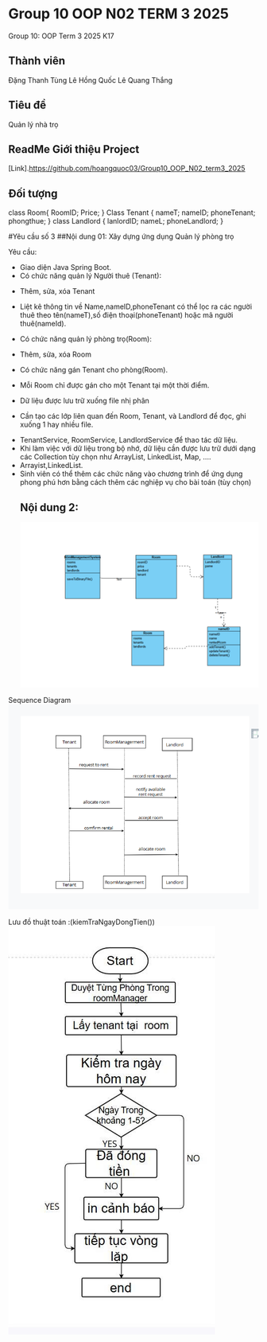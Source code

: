 # Group 10 OOP N02 TERM 3 2025
Group 10: OOP Term 3 2025 K17
## Thành viên
Đặng Thanh Tùng
Lê Hồng Quốc
Lê Quang Thắng
## Tiêu đề

Quản lý nhà trọ

## ReadMe Giới thiệu Project
[Link].https://github.com/hoangquoc03/Group10_OOP_N02_term3_2025
## Đối tượng
class Room{
RoomID;
Price;
}
Class Tenant {
nameT;
nameID;
phoneTenant;
phongthue;
}
class Landlord {
lanlordID;
nameL;
phoneLandlord;
}

#Yêu cầu số 3
##Nội dung 01:
Xây dựng ứng dụng Quản lý phòng trọ

Yêu cầu:
- Giao diện Java Spring Boot.
- Có chức năng quản lý Người thuê (Tenant):

+ Thêm, sửa, xóa Tenant

+ Liệt kê thông tin về Name,nameID,phoneTenant có thể lọc ra các người thuê theo tên(nameT),số điện thoại(phoneTenant) hoặc mã người thuê(nameId). 
- Có chức năng quản lý phòng trọ(Room):

+ Thêm, sửa, xóa Room
- Có chức năng gán Tenant cho phòng(Room).
- Mỗi Room chỉ được gán cho một Tenant tại một thời điểm. 

- Dữ liệu được lưu trữ xuống file nhị phân

+ Cần tạo các lớp liên quan đến Room, Tenant, và Landlord để đọc, ghi xuống 1 hay nhiều file.
- TenantService, RoomService, LandlordService để thao tác dữ liệu.
- Khi làm việc với dữ liệu trong bộ nhớ, dữ liệu cần được lưu trữ dưới dạng các Collection tùy chọn như ArrayList, LinkedList, Map, ....
- Arrayist<Room>,LinkedList<Tenant>.
- Sinh viên có thể thêm các chức năng vào chương trình để ứng dụng phong phú hơn bằng cách thêm các nghiệp vụ cho bài toán (tùy chọn)
  ## Nội dung 2:
  <img src ="img/group10noidung2.png">
 Sequence Diagram
 <img src ="img/group10noidung3.png">
 
Lưu đồ thuật toán :(kiemTraNgayDongTien())
<img src ="img/thuattoan.png">
